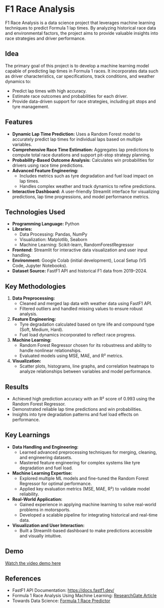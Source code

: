 <h1><strong>F1 Race Analysis</strong><br></h1>
<p align="left">
  
  F1 Race Analysis is a data science project that leverages machine learning techniques to predict Formula 1 lap times. By analyzing historical race data and environmental factors, the project aims to provide valuable insights into race strategies and driver performance.
</p>

<h2>Idea</h2>
<p>
  The primary goal of this project is to develop a machine learning model capable of predicting lap times in Formula 1 races. It incorporates data such as driver characteristics, car specifications, track conditions, and weather dynamics to:
</p>
<ul>
  <li>Predict lap times with high accuracy.</li>
  <li>Estimate race outcomes and probabilities for each driver.</li>
  <li>Provide data-driven support for race strategies, including pit stops and tyre management.</li>
</ul>

<h2>Features</h2>
<ul>
  <li><strong>Dynamic Lap Time Prediction:</strong> Uses a Random Forest model to accurately predict lap times for individual laps based on multiple variables.</li>
  <li><strong>Comprehensive Race Time Estimation:</strong> Aggregates lap predictions to compute total race durations and support pit-stop strategy planning.</li>
  <li><strong>Probability-Based Outcome Analysis:</strong> Calculates win probabilities for drivers using race time predictions.</li>
  <li><strong>Advanced Feature Engineering:</strong>
    <ul>
      <li>Includes metrics such as tyre degradation and fuel load impact on lap times.</li>
      <li>Handles complex weather and track dynamics to refine predictions.</li>
    </ul>
  </li>
  <li><strong>Interactive Dashboard:</strong> A user-friendly Streamlit interface for visualizing predictions, lap time progressions, and model performance metrics.</li>
</ul>

<h2>Technologies Used</h2>
<ul>
  <li><strong>Programming Language:</strong> Python</li>
  <li><strong>Libraries:</strong>
    <ul>
      <li>Data Processing: Pandas, NumPy</li>
      <li>Visualization: Matplotlib, Seaborn</li>
      <li>Machine Learning: Scikit-learn, RandomForestRegressor</li>
    </ul>
  </li>
  <li><strong>Frontend:</strong> Streamlit for interactive data visualization and user input handling.</li>
  <li><strong>Environment:</strong> Google Colab (initial development), Local Setup (VS Code, Jupyter Notebooks).</li>
  <li><strong>Dataset Source:</strong> FastF1 API and historical F1 data from 2019–2024.</li>
</ul>

<h2>Key Methodologies</h2>
<ol>
  <li><strong>Data Preprocessing:</strong>
    <ul>
      <li>Cleaned and merged lap data with weather data using FastF1 API.</li>
      <li>Filtered outliers and handled missing values to ensure robust analysis.</li>
    </ul>
  </li>
  <li><strong>Feature Engineering:</strong>
    <ul>
      <li>Tyre degradation calculated based on tyre life and compound type (Soft, Medium, Hard).</li>
      <li>Fuel load dynamics incorporated to reflect race progress.</li>
    </ul>
  </li>
  <li><strong>Machine Learning:</strong>
    <ul>
      <li>Random Forest Regressor chosen for its robustness and ability to handle nonlinear relationships.</li>
      <li>Evaluated models using MSE, MAE, and R² metrics.</li>
    </ul>
  </li>
  <li><strong>Visualization:</strong>
    <ul>
      <li>Scatter plots, histograms, line graphs, and correlation heatmaps to analyze relationships between variables and model performance.</li>
    </ul>
  </li>
</ol>

<h2>Results</h2>
<ul>
  <li>Achieved high prediction accuracy with an R² score of 0.993 using the Random Forest Regressor.</li>
  <li>Demonstrated reliable lap time predictions and win probabilities.</li>
  <li>Insights into tyre degradation patterns and fuel load effects on performance.</li>
</ul>

<h2>Key Learnings</h2>
<ul>
  <li><strong>Data Handling and Engineering:</strong>
    <ul>
      <li>Learned advanced preprocessing techniques for merging, cleaning, and engineering datasets.</li>
      <li>Mastered feature engineering for complex systems like tyre degradation and fuel load.</li>
    </ul>
  </li>
  <li><strong>Machine Learning Expertise:</strong>
    <ul>
      <li>Explored multiple ML models and fine-tuned the Random Forest Regressor for optimal performance.</li>
      <li>Applied key evaluation metrics (MSE, MAE, R²) to validate model reliability.</li>
    </ul>
  </li>
  <li><strong>Real-World Application:</strong>
    <ul>
      <li>Gained experience in applying machine learning to solve real-world problems in motorsports.</li>
      <li>Developed a scalable pipeline for integrating historical and real-time data.</li>
    </ul>
  </li>
  <li><strong>Visualization and User Interaction:</strong>
    <ul>
      <li>Built a Streamlit-based dashboard to make predictions accessible and visually intuitive.</li>
    </ul>
  </li>
</ul>

<h2>Demo</h2>
<p><a href="https://youtu.be/ERZi9ZD6KZc">Watch the video demo here</a></p>

<h2>References</h2>
<ul>
  <li>FastF1 API Documentation: <a href="https://docs.fastf1.dev/">https://docs.fastf1.dev/</a></li>
  <li>Formula 1 Race Analysis Using Machine Learning: <a href="https://www.researchgate.net/publication/368762920_Formula_One_Race_Analysis_Using_Machine_Learning">ResearchGate Article</a></li>
  <li>Towards Data Science: <a href="https://towardsdatascience.com/formula-1-race-predictor-5d4bfae887da">Formula 1 Race Predictor</a></li>
</ul>
